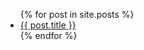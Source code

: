 <ul>
  {% for post in site.posts %}
    <li>
      <a href="{{ site.github.owner_name }}{{ post.url }}">{{ post.title }}</a>
    </li>
  {% endfor %}
</ul>